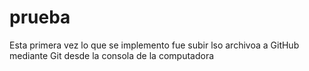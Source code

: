 # prueba
Esta primera vez lo que se implemento fue subir lso archivoa a GitHub mediante Git desde la consola de la computadora
